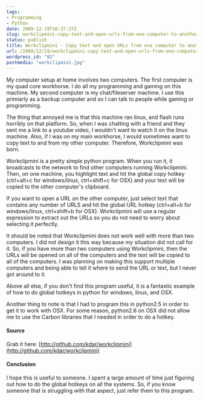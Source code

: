 ```yaml
---
tags:
- Programming
- Python
date: 2009-12-19T16:37:27Z
slug: workclipmini-copy-text-and-open-urls-from-one-computer-to-another
status: publish
title: Workclipmini - Copy text and open URLs from one computer to another
url: /2009/12/19/workclipmini-copy-text-and-open-urls-from-one-computer-to-another/
wordpress_id: "82"
postmedia: "workclipmini.jpg"
---
```


My computer setup at home involves two computers. The first computer is my quad core workhorse. I do all my programming and gaming on this machine. My second computer is my chat/fileserver machine. I use this primiarly as a backup computer and so I can talk to people while gaming or programming.

The thing that annoyed me is that this machine ran linux, and flash runs horribly on that platform. So, when I was chatting with a friend and they sent me a link to a youtube video, I wouldn't want to watch it on the linux machine. Also, if I was on my main workhorse, I would sometimes want to copy text to and from my other computer. Therefore, Workclipmini was born.

Workclipmini is a pretty simple python program. When you run it, it broadcasts to the network to find other computers running Workclipmini. Then, on one machine, you highlight text and hit the global copy hotkey (ctrl+alt+c for windows/linux, ctrl+shift+c for OSX) and your text will be copied to the other computer's clipboard.

If you want to open a URL on the other computer, just select text that contains any number of URLS and hit the global URL hotkey (ctrl+alt+b for windows/linux, ctrl+shift+b for OSX). Workclipmini will use a regular expression to extract out the URLs so you do not need to worry about selecting it perfectly.

It should be noted that Workclipmini does not work well with more than two computers. I did not design it this way because my situation did not call for it. So, if you have more than two computers using Workclipmini, then the URLs will be opened on all of the computers and the text will be copied to all of the computers. I was planning on making this support multiple computers and being able to tell it where to send the URL or text, but I never got around to it.

Above all else, if you don't find this program useful, it is a fantastic example of how to do global hotkeys in python for windows, linux, and OSX.

Another thing to note is that I had to program this in python2.5 in order to get it to work with OSX. For some reason, python2.6 on OSX did not allow me to use the Carbon libraries that I needed in order to do a hotkey.


#### Source


Grab it here: [http://github.com/kdar/workclipmini](http://github.com/kdar/workclipmini)


#### Conclusion


I hope this is useful to someone. I spent a large amount of time just figuring out how to do the global hotkeys on all the systems. So, if you know someone that is struggling with that aspect, just refer them to this program.
